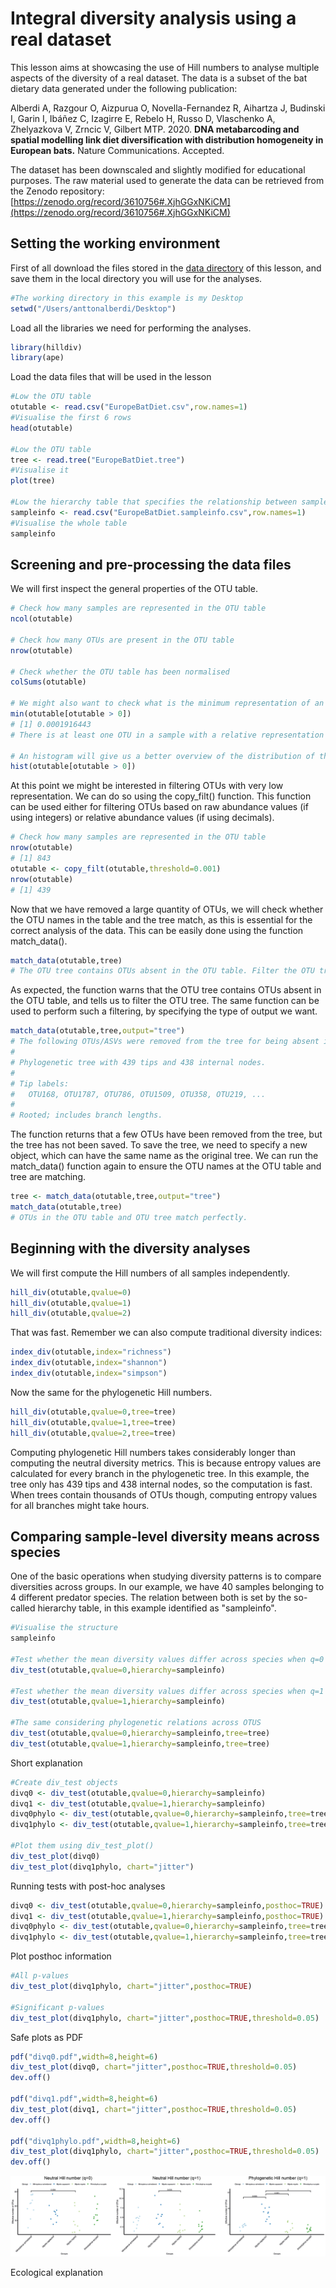 # Integral diversity analysis using a real dataset
This lesson aims at showcasing the use of Hill numbers to analyse multiple aspects of the diversity of a real dataset. The data is a subset of the bat dietary data generated under the following publication:

Alberdi A, Razgour O, Aizpurua O, Novella-Fernandez R, Aihartza J, Budinski I, Garin I, Ibáñez C, Izagirre E, Rebelo H, Russo D, Vlaschenko A, Zhelyazkova V, Zrncic V, Gilbert MTP. 2020. **DNA metabarcoding and spatial modelling link diet diversification with distribution homogeneity in European bats.** Nature Communications. Accepted.

The dataset has been downscaled and slightly modified for educational purposes. The raw material used to generate the data can be retrieved from the Zenodo repository: [https://zenodo.org/record/3610756#.XjhGGxNKiCM](https://zenodo.org/record/3610756#.XjhGGxNKiCM)

## Setting the working environment
First of all download the files stored in the [data directory](https://github.com/anttonalberdi/CLIMBATS_school_2020/tree/master/diversity_hillnumbers/data) of this lesson, and save them in the local directory you will use for the analyses.

````R
#The working directory in this example is my Desktop
setwd("/Users/anttonalberdi/Desktop")
````

Load all the libraries we need for performing the analyses.
````R
library(hilldiv)
library(ape)
````

Load the data files that will be used in the lesson
````R
#Low the OTU table
otutable <- read.csv("EuropeBatDiet.csv",row.names=1)
#Visualise the first 6 rows
head(otutable)

#Low the OTU table
tree <- read.tree("EuropeBatDiet.tree")
#Visualise it
plot(tree)

#Low the hierarchy table that specifies the relationship between samples and predator species
sampleinfo <- read.csv("EuropeBatDiet.sampleinfo.csv",row.names=1)
#Visualise the whole table
sampleinfo
````

## Screening and pre-processing the data files
We will first inspect the general properties of the OTU table.

````R
# Check how many samples are represented in the OTU table
ncol(otutable)

# Check how many OTUs are present in the OTU table
nrow(otutable)

# Check whether the OTU table has been normalised
colSums(otutable)

# We might also want to check what is the minimum representation of an OTU in a sample
min(otutable[otutable > 0])
# [1] 0.0001916443
# There is at least one OTU in a sample with a relative representation of 0.1% of the total reads.

# An histogram will give us a better overview of the distribution of the relative abundances. Note that 0 values have been skipped.
hist(otutable[otutable > 0])
````

At this point we might be interested in filtering OTUs with very low representation. We can do so using the copy_filt() function. This function can be used either for filtering OTUs based on raw abundance values (if using integers) or relative abundance values (if using decimals).
````R
# Check how many samples are represented in the OTU table
nrow(otutable)
# [1] 843
otutable <- copy_filt(otutable,threshold=0.001)
nrow(otutable)
# [1] 439
````

Now that we have removed a large quantity of OTUs, we will check whether the OTU names in the table and the tree match, as this is essential for the correct analysis of the data. This can be easily done using the function match_data().

````R
match_data(otutable,tree)
# The OTU tree contains OTUs absent in the OTU table. Filter the OTU tree.
````

As expected, the function warns that the OTU tree contains OTUs absent in the OTU table, and tells us to filter the OTU tree. The same function can be used to perform such a filtering, by specifying the type of output we want.

````R
match_data(otutable,tree,output="tree")
# The following OTUs/ASVs were removed from the tree for being absent in the count table: OTU1948, OTU1914, OTU615, OTU2578 (...)
# 
# Phylogenetic tree with 439 tips and 438 internal nodes.
# 
# Tip labels:
#	OTU168, OTU1787, OTU786, OTU1509, OTU358, OTU219, ...
# 
# Rooted; includes branch lengths.
````

The function returns that a few OTUs have been removed from the tree, but the tree has not been saved. To save the tree, we need to specify a new object, which can have the same name as the original tree. We can run the match_data() function again to ensure the OTU names at the OTU table and tree are matching.

````R
tree <- match_data(otutable,tree,output="tree")
match_data(otutable,tree)
# OTUs in the OTU table and OTU tree match perfectly.
````
## Beginning with the diversity analyses
We will first compute the Hill numbers of all samples independently.

````R
hill_div(otutable,qvalue=0)
hill_div(otutable,qvalue=1)
hill_div(otutable,qvalue=2)
````
That was fast. Remember we can also compute traditional diversity indices:

````R
index_div(otutable,index="richness")
index_div(otutable,index="shannon")
index_div(otutable,index="simpson")
````
Now the same for the phylogenetic Hill numbers.

````R
hill_div(otutable,qvalue=0,tree=tree)
hill_div(otutable,qvalue=1,tree=tree)
hill_div(otutable,qvalue=2,tree=tree)
````
Computing phylogenetic Hill numbers takes considerably longer than computing the neutral diversity metrics. This is because entropy values are calculated for every branch in the phylogenetic tree. In this example, the tree only has 439 tips and 438 internal nodes, so the computation is fast. When trees contain thousands of OTUs though, computing entropy values for all branches might take hours.

## Comparing sample-level diversity means across species
One of the basic operations when studying diversity patterns is to compare diversities across groups. In our example, we have 40 samples belonging to 4 different predator species. The relation between both is set by the so-called hierarchy table, in this example identified as "sampleinfo".

````R
#Visualise the structure
sampleinfo

#Test whether the mean diversity values differ across species when q=0
div_test(otutable,qvalue=0,hierarchy=sampleinfo)

#Test whether the mean diversity values differ across species when q=1
div_test(otutable,qvalue=1,hierarchy=sampleinfo)

#The same considering phylogenetic relations across OTUS
div_test(otutable,qvalue=0,hierarchy=sampleinfo,tree=tree)
div_test(otutable,qvalue=1,hierarchy=sampleinfo,tree=tree)
````
Short explanation

````R
#Create div_test objects
divq0 <- div_test(otutable,qvalue=0,hierarchy=sampleinfo)
divq1 <- div_test(otutable,qvalue=1,hierarchy=sampleinfo)
divq0phylo <- div_test(otutable,qvalue=0,hierarchy=sampleinfo,tree=tree)
divq1phylo <- div_test(otutable,qvalue=1,hierarchy=sampleinfo,tree=tree)

#Plot them using div_test_plot()
div_test_plot(divq0)
div_test_plot(divq1phylo, chart="jitter")
````
Running tests with post-hoc analyses

````R
divq0 <- div_test(otutable,qvalue=0,hierarchy=sampleinfo,posthoc=TRUE)
divq1 <- div_test(otutable,qvalue=1,hierarchy=sampleinfo,posthoc=TRUE)
divq0phylo <- div_test(otutable,qvalue=0,hierarchy=sampleinfo,tree=tree,posthoc=TRUE)
divq1phylo <- div_test(otutable,qvalue=1,hierarchy=sampleinfo,tree=tree,posthoc=TRUE)
````

Plot posthoc information

````R
#All p-values
div_test_plot(divq1phylo, chart="jitter",posthoc=TRUE)

#Significant p-values
div_test_plot(divq1phylo, chart="jitter",posthoc=TRUE,threshold=0.05)
````

Safe plots as PDF

````R
pdf("divq0.pdf",width=8,height=6)
div_test_plot(divq0, chart="jitter",posthoc=TRUE,threshold=0.05)
dev.off()

pdf("divq1.pdf",width=8,height=6)
div_test_plot(divq1, chart="jitter",posthoc=TRUE,threshold=0.05)
dev.off()

pdf("divq1phylo.pdf",width=8,height=6)
div_test_plot(divq1phylo, chart="jitter",posthoc=TRUE,threshold=0.05)
dev.off()
````
![Diversity test plots](https://github.com/anttonalberdi/CLIMBATS_school_2020/blob/master/diversity_hillnumbers/images/real_example_hill_test_plots.png)

Ecological explanation
